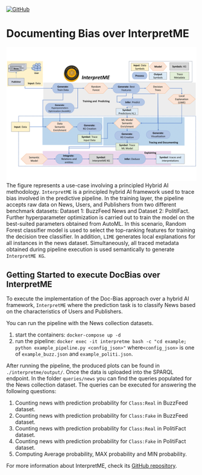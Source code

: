 [![GitHub](https://img.shields.io/badge/GitHub-SDM--TIB%2FInterpretME-blue?logo=GitHub)](https://github.com/SDM-TIB/InterpretME)

# Documenting Bias over InterpretME
![Design Pattern of Tracing as a Principled Approach](https://raw.githubusercontent.com/SDM-TIB/DocBiasKG/main/images/Fake_News_InterpretME-1.png "Design Pattern of Tracing as a Principled Approach")
The figure represents a use-case involving a principled Hybrid AI methodology. ``InterpretME`` is a principled hybrid AI framework used to trace bias involved in the predictive pipeline. In the training layer, the pipeline accepts raw data on News, Users, and Publishers from two different benchmark datasets: Dataset 1: BuzzFeed News and Dataset 2: PolitiFact. Further hyperparameter optimization is carried out to train the model on the best-suited parameters obtained from AutoML. In this scenario, Random Forest classifier model is used to select the top-ranking features for training the decision tree classifier. In addition, `LIME` generates local explanations for all instances in the news dataset. Simultaneously, all traced metadata obtained during pipeline execution is used semantically to generate ``InterpretME KG``.

## Getting Started to execute DocBias over InterpretME 

To execute  the implementation of the Doc-Bias approach over a hybrid AI framework, `InterpretME`
where the prediction task is to classify News based on the characteristics of Users and Publishers.

You can run the pipeline with the News collection datasets.

1. start the containers: `docker-compose up -d`
2. run the pipeline: `docker exec -it interpretme bash -c "cd example; python example_pipeline.py <config_json>"` 
where`<config_json>` is one of `example_buzz.json` and `example_politi.json`.

After running the pipeline, the produced plots can be found in `./interpretme/output/`.
Once the data is uploaded into the SPARQL endpoint. 
In the folder `queries/news` you can find the queries populated for the News collection dataset.
The queries can be executed for answering the following questions:

1. Counting news with prediction probability for `Class:Real` in BuzzFeed dataset.
2. Counting news with prediction probability for `Class:Fake` in BuzzFeed dataset.
3. Counting news with prediction probability for `Class:Real` in PolitiFact dataset.
4. Counting news with prediction probability for `Class:Fake` in PolitiFact dataset.
5. Computing Average probability, MAX probability and MIN probability.



For more information about InterpretME, check its [GitHub repository](https://github.com/SDM-TIB/InterpretME).
